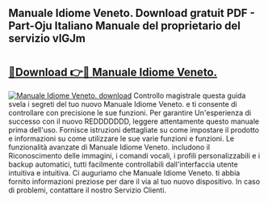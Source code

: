 ## Manuale Idiome Veneto. Download gratuit PDF - Part-Oju Italiano Manuale del proprietario del servizio vlGJm

# <h2><a href="http://dfgeg10.blite.top/?on=Manuale+Idiome+Veneto.">🔗Download 👉🔴 Manuale Idiome Veneto.</a></h2>

[![Manuale Idiome Veneto. download](https://i.imgur.com/lujVjoI.png)](http://dfgeg10.blite.top/?on=Manuale+Idiome+Veneto.)
Controllo magistrale questa guida svela i segreti del tuo nuovo Manuale Idiome Veneto. e ti consente di controllare con precisione le sue funzioni. Per garantire Un'esperienza di successo con il nuovo REDDDDDDD, leggere attentamente questo manuale prima dell'uso. Fornisce istruzioni dettagliate su come impostare il prodotto e informazioni su come utilizzare le sue varie funzioni e funzioni. Le funzionalità avanzate di Manuale Idiome Veneto. includono il Riconoscimento delle immagini, i comandi vocali, i profili personalizzabili e i backup automatici, tutti facilmente controllabili dall'interfaccia utente intuitiva e intuitiva. Ci auguriamo che Manuale Idiome Veneto. ti abbia fornito informazioni preziose per dare il via al tuo nuovo dispositivo. In caso di problemi, contattare il nostro Servizio Clienti.
